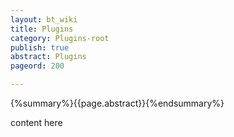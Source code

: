 ```yaml
---
layout: bt_wiki
title: Plugins
category: Plugins-root
publish: true
abstract: Plugins
pageord: 200

---
```

{%summary%}{{page.abstract}}{%endsummary%}

content here